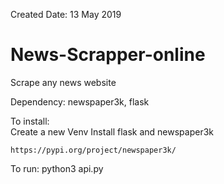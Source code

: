 Created Date: 13 May 2019

# News-Scrapper-online
Scrape any news website

Dependency: newspaper3k, flask

To install:<br>
Create a new Venv
Install flask and newspaper3k

`https://pypi.org/project/newspaper3k/`


To run: python3 api.py